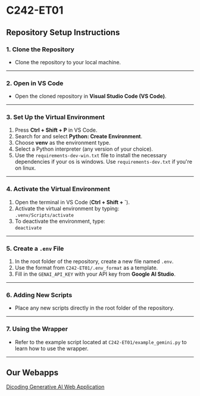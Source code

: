 # C242-ET01

## Repository Setup Instructions

### 1. Clone the Repository
- Clone the repository to your local machine.

---

### 2. Open in VS Code
- Open the cloned repository in **Visual Studio Code (VS Code)**.

---

### 3. Set Up the Virtual Environment
1. Press **Ctrl + Shift + P** in VS Code.
2. Search for and select **Python: Create Environment**.
3. Choose **venv** as the environment type.
4. Select a Python interpreter (any version of your choice).
5. Use the `requirements-dev-win.txt` file to install the necessary dependencies if your os is windows. Use `requirements-dev.txt` if you're on linux.

---

### 4. Activate the Virtual Environment
1. Open the terminal in VS Code (**Ctrl + Shift + `**).
2. Activate the virtual environment by typing:  
   `.venv/Scripts/activate`
3. To deactivate the environment, type:  
   `deactivate`

---

### 5. Create a `.env` File
1. In the root folder of the repository, create a new file named `.env`.
2. Use the format from `C242-ET01/.env_format` as a template.
3. Fill in the `GENAI_API_KEY` with your API key from **Google AI Studio**.

---

### 6. Adding New Scripts
- Place any new scripts directly in the root folder of the repository.

---

### 7. Using the Wrapper
- Refer to the example script located at `C242-ET01/example_gemini.py` to learn how to use the wrapper.

---

## Our Webapps
[Dicoding Generative AI Web Application](https://github.com/RayaSatriatama/Dicoding-GenAI-WebApps/tree/main)
